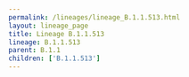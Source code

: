 ```yaml
---
permalink: /lineages/lineage_B.1.1.513.html
layout: lineage_page
title: Lineage B.1.1.513
lineage: B.1.1.513
parent: B.1.1
children: ['B.1.1.513']
---
```

